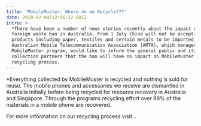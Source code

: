 ```yaml
---
title: 'MobileMuster: Where do we Recycle???'
date: 2018-02-04T12:06:22.881Z
intro: >-
  *There have been a number of news stories recently about the impact of China’s
  foreign waste ban in Australia. From 1 July China will not be accepting waste
  products including paper, textiles and certain metals to be imported. The
  Australian Mobile Telecommunication Association (AMTA), which manages the
  MobileMuster program, would like to inform the general public and its
  collection partners that the ban will have no impact on MobileMuster’s
  recycling process.
---
```

\*Everything collected by MobileMuster is recycled and nothing is sold for reuse. The mobile phones and accessories we receive are dismantled in Australia initially before being recycled for resource recovery in Australia and Singapore. Through the programs recycling effort over 99% of the materials in a mobile phone are recovered.

For more information on our recycling process visit...
